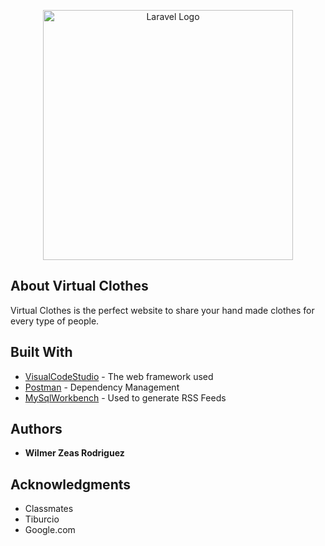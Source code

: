 <p align="center"><a href="https://laravel.com" target="_blank"><img src="https://raw.githubusercontent.com/laravel/art/master/logo-lockup/5%20SVG/2%20CMYK/1%20Full%20Color/laravel-logolockup-cmyk-red.svg" width="400" alt="Laravel Logo"></a></p>

## About Virtual Clothes

Virtual Clothes is the perfect website to share your hand made clothes for every type of people.

## Built With

-   [VisualCodeStudio](https://code.visualstudio.com/) - The web framework used
-   [Postman](https://documenter.getpostman.com/view/38432276/2sAXxMfD9d) - Dependency Management
-   [MySqlWorkbench](https://www.mysql.com/products/workbench/) - Used to generate RSS Feeds

## Authors

-   **Wilmer Zeas Rodriguez**

## Acknowledgments

-   Classmates
-   Tiburcio
-   Google.com

